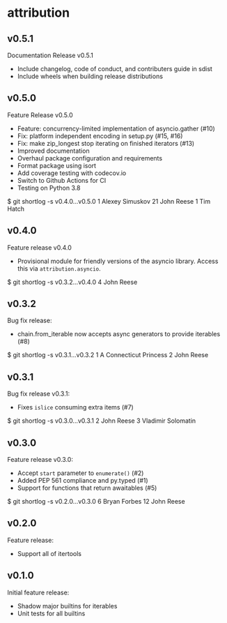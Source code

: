 attribution
============

v0.5.1
------

Documentation Release v0.5.1

- Include changelog, code of conduct, and contributers guide in sdist
- Include wheels when building release distributions


v0.5.0
------

Feature Release v0.5.0

- Feature: concurrency-limited implementation of asyncio.gather (#10)
- Fix: platform independent encoding in setup.py (#15, #16)
- Fix: make zip_longest stop iterating on finished iterators (#13)
- Improved documentation
- Overhaul package configuration and requirements
- Format package using isort
- Add coverage testing with codecov.io
- Switch to Github Actions for CI
- Testing on Python 3.8

$ git shortlog -s v0.4.0...v0.5.0
     1  Alexey Simuskov
    21  John Reese
     1  Tim Hatch


v0.4.0
------

Feature release v0.4.0

- Provisional module for friendly versions of the asyncio library.
  Access this via `attribution.asyncio`.

$ git shortlog -s v0.3.2...v0.4.0
     4  John Reese


v0.3.2
------

Bug fix release:

- chain.from_iterable now accepts async generators to provide iterables (#8)

$ git shortlog -s v0.3.1...v0.3.2
     1  A Connecticut Princess
     2  John Reese


v0.3.1
------

Bug fix release v0.3.1:

- Fixes `islice` consuming extra items (#7)

$ git shortlog -s v0.3.0...v0.3.1
     2  John Reese
     3  Vladimir Solomatin


v0.3.0
------

Feature release v0.3.0:

- Accept `start` parameter to `enumerate()` (#2)
- Added PEP 561 compliance and py.typed (#1)
- Support for functions that return awaitables (#5)

$ git shortlog -s v0.2.0...v0.3.0
     6  Bryan Forbes
    12  John Reese


v0.2.0
------

Feature release:

- Support all of itertools


v0.1.0
------

Initial feature release:

- Shadow major builtins for iterables
- Unit tests for all builtins